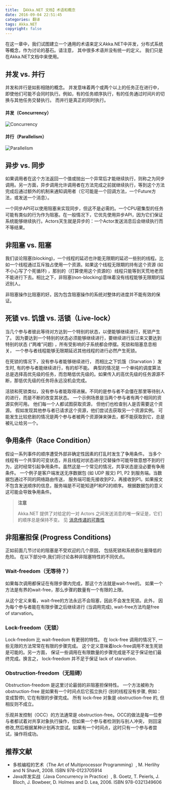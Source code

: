 ```yaml
---
title: 【Akka.NET 文档】术语和概念
date: 2016-09-04 22:51:45
categories: 翻译
tags: Akka.NET
copyright: false
---
```

<!--more-->
在这一章中，我们试图建立一个通用的术语来定义Akka.NET中并发，分布式系统等概念，作为讨论的基石。请注意， 其中很多术语并没有统一的定义。 我们只是在Akka.NET文档中来使用。

## 并发 vs. 并行
并发和并行是如影相随的概念。 并发意味着两个或两个以上的任务正在进行中，即使他们可能不会同时执行。例如，有的任务顺序执行，有的任务通过时间片的切换与其他任务交替执行。 而并行是真正的同时执行。

#### 并发（Concurrency）
![Concurrency](http://codeyu.qiniudn.com/concurrency.png)

#### 并行（Parallelism）
![Parallelism](http://codeyu.qiniudn.com/parallelism.png)
## 异步 vs. 同步
如果调用者在这个方法返回一个值或抛出一个异常后才能继续执行，则称之为同步调用。另一方面，异步调用允许调用者在方法完成之前就继续执行，等到这个方法完成后通过额外的机制来通知调用者（它可能是一个回调方法，一个Future方法，或发送一个消息）。

一个同步API可以使用阻塞来实现同步，但这不是必需的。一个CPU密集型的任务可能有类似的行为作为阻塞。在一般情况下，它优先使用异步API，因为它们保证系统能够继续执行。Actors天生就是异步的：一个Actor发送消息后会继续执行而不等结果。 

## 非阻塞 vs. 阻塞
我们谈论阻塞(blocking)，一个线程的延迟也许能无限期的延迟一些别的线程。比如一个线程通过互斥独占使用一个资源。如果这个线程无限期的持有这个资源 (如不小心写了个死循环) ，那别的（打算使用这个资源的）线程只能等到天荒地老而不能进行下去。相比之下，非阻塞(non-blocking)意味着没有线程能够无限期的延迟别人。

非阻塞操作比阻塞的好。因为包含阻塞操作的系统对整体的进度并不能有效的保证。

## 死锁 vs. 饥饿 vs. 活锁（Live-lock）
当几个参与者彼此等待对方达到一个特别的状态，以便能够继续进行，死锁产生了。 因为要达到一个特别的状态必须能够继续进行，要继续进行反过来又要达到特别的状态 (“两难”问题) ，所有受影响的子系统都会停摆。死锁和阻塞息息相关， 一个参与者线程能够无限期延迟其他线程的进行必然产生死锁。

在死锁的情况下，没有参与者能够继续进行， 而相比之下饥饿（Starvation ）发生时, 有的参与者能继续进行，有的却不能。 典型的情况是 一个单纯的调度算法总是选择高优先级的任务，而忽略低优先级的。如果传入的高优先级的任务源源不断，那低优先级的任务将永远没机会完成。

活锁和死锁类似，没有参与者能取得进展。不同的是参与者不会僵在那里等待别人的进行，而是不断的改变其状态。 一个示例场景是当两个参与者有两个相同的资源实例可用。 他们每一个人都试图获取资源， 但他们也检查别人是否需要这个资源。 假如发现其他参与者已请求这个资源，他们尝试去获取另一个资源实例。 可能发生比较悲剧的情况是两个参与者被两个资源弹来弹去，都不能获取到它，总是被礼让给另一个。

## 争用条件（Race Condition）
 假设一系列事件的顺序遭受外部非确定性因素的打乱时发生了争用条件。  当多个线程有一个共享的可变状态，并且线程对状态进行交替操作可能导致意想不到的行为，这时经常引起争用条件。虽然这是一个常见的情况，共享状态是没必要有争用条件。  一个例子是客户端发送无序数据包 (如 UDP 报文) P1, P2 到服务端。当数据包通过不同的网络路由传送， 服务端可能先接收到P2，再接收到P1。如果报文不包含发送顺序的信息，服务端是不可能知道P1和P2的顺序。 根据数据包的意义这可能会导致争用条件。

>**注意**
>
>Akka.NET 提供了对给定的一对 Actors 之间发送消息的唯一保证是，它们的顺序总是保持不变。 见 [消息传递的可靠性](message-delivery-reliability)

## 非阻塞担保 (Progress Conditions)
正如前面几节讨论的阻塞是不受欢迎的几个原因， 包括死锁和系统吞吐量降低的危险。 在以下部分中,我们将讨论各种非阻塞特性的不同优点。

### Wait-freedom（无等待？）
如果每次调用都保证在有限步骤内完成，那这个方法就是wait-free的。 如果一个方法是有界的wait-free，那么步骤的数量有一个有限的上限。

从这个定义来看，wait-free的方法永远不会阻塞，因此不会发生死锁。此外， 因为每个参与者能在有限步骤之后继续进行 (当调用完成), wait-free方法均是free of starvation。

### Lock-freedom（无锁）
Lock-freedom 比 wait-freedom 有更弱的特性。 在 lock-free 调用的情况下, 一些无限的方法常常在有限的步骤完成。 这个定义意味着lock-free调用不发生死锁是可能的。另一方面， 保证一些调用在有限数量的步骤完成是不足于保证他们最终完成。换言之， lock-freedom 并不足于保证 lack of starvation.

### Obstruction-freedom（无阻碍）
Obstruction-freedom 是这里讨论最弱的非阻塞担保特性。 一个方法被称为obstruction-free 是如果有一个时间点后它孤立执行 (别的线程没有步骤, 例如： 变成暂停), 它在有限的步骤完成。 所有 lock-free 对象是 obstruction-free 的, 但相反则不成立。

乐观并发控制（OCC）的方法通常是 obstruction-free。OCC的做法是每一位参与者都试着对共享对象执行操作，但如果一个参与者检测到与别人冲突， 则回滚修改,然后根据某种计划再次尝试。如果有一个时间点，这时只有一个参与者尝试，操作将成功。

## 推荐文献
* 多核编程的艺术（The Art of Multiprocessor Programming）, M. Herlihy and N Shavit, 2008. ISBN 978-0123705914
* Java并发实战（Java Concurrency in Practice）, B. Goetz, T. Peierls, J. Bloch, J. Bowbeer, D. Holmes and D. Lea, 2006. ISBN 978-0321349606